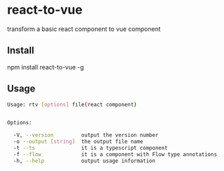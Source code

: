 # react-to-vue
transform a basic react component to vue component

## Install
npm install react-to-vue -g

## Usage

``` sh
Usage: rtv [options] file(react component)


Options:

  -V, --version         output the version number
  -o --output [string]  the output file name
  -t --ts               it is a typescript component
  -f --flow             it is a component with Flow type annotations
  -h, --help            output usage information

```
